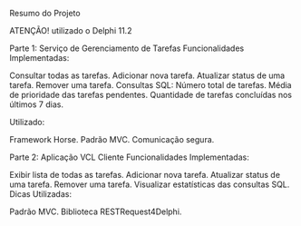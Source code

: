 Resumo do Projeto

ATENÇÃO! utilizado o Delphi 11.2

Parte 1: Serviço de Gerenciamento de Tarefas
Funcionalidades Implementadas:

Consultar todas as tarefas.
Adicionar nova tarefa.
Atualizar status de uma tarefa.
Remover uma tarefa.
Consultas SQL:
Número total de tarefas.
Média de prioridade das tarefas pendentes.
Quantidade de tarefas concluídas nos últimos 7 dias.

Utilizado:

Framework Horse.
Padrão MVC.
Comunicação segura.

Parte 2: Aplicação VCL Cliente
Funcionalidades Implementadas:

Exibir lista de todas as tarefas.
Adicionar nova tarefa.
Atualizar status de uma tarefa.
Remover uma tarefa.
Visualizar estatísticas das consultas SQL.
Dicas Utilizadas:

Padrão MVC.
Biblioteca RESTRequest4Delphi.
